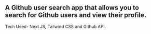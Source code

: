 ## A Github user search app that allows you to search for Github users and view their profile.

Tech Used- Next JS, Tailwind CSS and Github API. 
